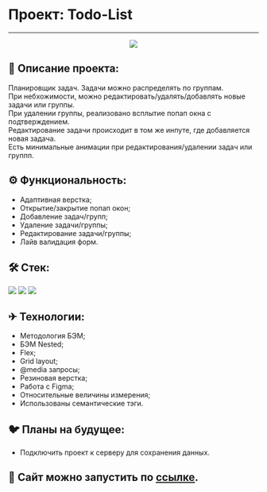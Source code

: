# Проект: Todo-List
------

<div align="center">
  <img  src="https://i.ibb.co/C9jrw3S/skoroxodtwo-github-io-todo-list.png" align="center">
</div>

## 📖 Описание проекта:
Планировщик задач. Задачи можно распределять по группам.<br>
При небхожимости, можно редактировать/удалять/добавлять новые задачи или группы.<br>
При удалении группы, реализовано всплытие попап окна с подтверждением.<br>
Редактирование задачи происходит в том же инпуте, где добавляется новая задача.<br>
Есть минимальные анимации при редактирования/удалении задач или группп.

## ⚙ Функциональность:
* Адаптивная верстка;
* Открытие/закрытие попап окон;
* Добавление задач/групп;
* Удаление задачи/группы;
* Редактирование задачи/группы;
* Лайв валидация форм.

## 🛠 Стек:
<p>
  <img src="https://img.shields.io/badge/Html-gray?style=for-the-badge&logo=HTML5&logoColor=red/">
  <img src="https://img.shields.io/badge/CSS-gray?style=for-the-badge&logo=CSS3&logoColor=orange/"> 
  <img src="https://img.shields.io/badge/JavaScript-gray?style=for-the-badge&logo=JavaScript&logoColor=/">
</p>

## ✈ Технологии:
* Методология БЭМ;
* БЭМ Nested;
* Flex;
* Grid layout;
* @media запросы;
* Резиновая верстка;
* Работа с Figma;
* Относительные величины измерения;
* Использованы семантические тэги.

## 🐦 Планы на будущее:
* Подключить проект к серверу для сохранения данных.

## 🔗 Сайт можно запустить по [ссылке](https://skoroxodtwo.github.io/todo-list/).
